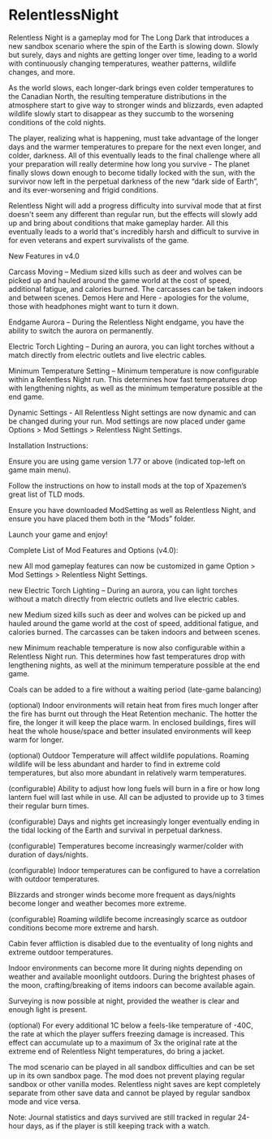 # RelentlessNight

Relentless Night is a gameplay mod for The Long Dark that introduces a new sandbox scenario where the spin of the Earth is slowing down. Slowly but surely, days and nights are getting longer over time, leading to a world with continuously changing temperatures, weather patterns, wildlife changes, and more.

As the world slows, each longer-dark brings even colder temperatures to the Canadian North, the resulting temperature distributions in the atmosphere start to give way to stronger winds and blizzards, even adapted wildlife slowly start to disappear as they succumb to the worsening conditions of the cold nights.

The player, realizing what is happening, must take advantage of the longer days and the warmer temperatures to prepare for the next even longer, and colder, darkness. All of this eventually leads to the final challenge where all your preparation will really determine how long you survive - The planet finally slows down enough to become tidally locked with the sun, with the survivor now left in the perpetual darkness of the new “dark side of Earth”, and its ever-worsening and frigid conditions.

Relentless Night will add a progress difficulty into survival mode that at first doesn't seem any different than regular run, but the effects will slowly add up and bring about conditions that make gameplay harder. All this eventually leads to a world that's incredibly harsh and difficult to survive in for even veterans and expert survivalists of the game.

New Features in v4.0

Carcass Moving – Medium sized kills such as deer and wolves can be picked up and hauled around the game world at the cost of speed, additional fatigue, and calories burned. The carcasses can be taken indoors and between scenes. Demos Here and Here - apologies for the volume, those with headphones might want to turn it down.

Endgame Aurora – During the Relentless Night endgame, you have the ability to switch the aurora on permanently.

Electric Torch Lighting – During an aurora, you can light torches without a match directly from electric outlets and live electric cables.

Minimum Temperature Setting – Minimum temperature is now configurable within a Relentless Night run. This determines how fast temperatures drop with lengthening nights, as well as the minimum temperature possible at the end game.

Dynamic Settings - All Relentless Night settings are now dynamic and can be changed during your run. Mod settings are now placed under game Options > Mod Settings > Relentless Night Settings.

Installation Instructions:

Ensure you are using game version 1.77 or above (indicated top-left on game main menu).

Follow the instructions on how to install mods at the top of Xpazemen’s great list of TLD mods.

Ensure you have downloaded ModSetting as well as Relentless Night, and ensure you have placed them both in the “Mods” folder.

Launch your game and enjoy!

Complete List of Mod Features and Options (v4.0):

new All mod gameplay features can now be customized in game Option > Mod Settings > Relentless Night Settings.

new Electric Torch Lighting – During an aurora, you can light torches without a match directly from electric outlets and live electric cables.

new Medium sized kills such as deer and wolves can be picked up and hauled around the game world at the cost of speed, additional fatigue, and calories burned. The carcasses can be taken indoors and between scenes.

new Minimum reachable temperature is now also configurable within a Relentless Night run. This determines how fast temperatures drop with lengthening nights, as well at the minimum temperature possible at the end game.

Coals can be added to a fire without a waiting period (late-game balancing)

(optional) Indoor environments will retain heat from fires much longer after the fire has burnt out through the Heat Retention mechanic. The hotter the fire, the longer it will keep the place warm. In enclosed buildings, fires will heat the whole house/space and better insulated environments will keep warm for longer.

(optional) Outdoor Temperature will affect wildlife populations. Roaming wildlife will be less abundant and harder to find in extreme cold temperatures, but also more abundant in relatively warm temperatures.

(configurable) Ability to adjust how long fuels will burn in a fire or how long lantern fuel will last while in use. All can be adjusted to provide up to 3 times their regular burn times.

(configurable) Days and nights get increasingly longer eventually ending in the tidal locking of the Earth and survival in perpetual darkness.

(configurable) Temperatures become increasingly warmer/colder with duration of days/nights.

(configurable) Indoor temperatures can be configured to have a correlation with outdoor temperatures.

Blizzards and stronger winds become more frequent as days/nights become longer and weather becomes more extreme.

(configurable) Roaming wildlife become increasingly scarce as outdoor conditions become more extreme and harsh.

Cabin fever affliction is disabled due to the eventuality of long nights and extreme outdoor temperatures.

Indoor environments can become more lit during nights depending on weather and available moonlight outdoors. During the brightest phases of the moon, crafting/breaking of items indoors can become available again.

Surveying is now possible at night, provided the weather is clear and enough light is present.

(optional) For every additional 1C below a feels-like temperature of -40C, the rate at which the player suffers freezing damage is increased. This effect can accumulate up to a maximum of 3x the original rate at the extreme end of Relentless Night temperatures, do bring a jacket.

The mod scenario can be played in all sandbox difficulties and can be set up in its own sandbox page. The mod does not prevent playing regular sandbox or other vanilla modes. Relentless night saves are kept completely separate from other save data and cannot be played by regular sandbox mode and vice versa.

Note: Journal statistics and days survived are still tracked in regular 24-hour days, as if the player is still keeping track with a watch.
